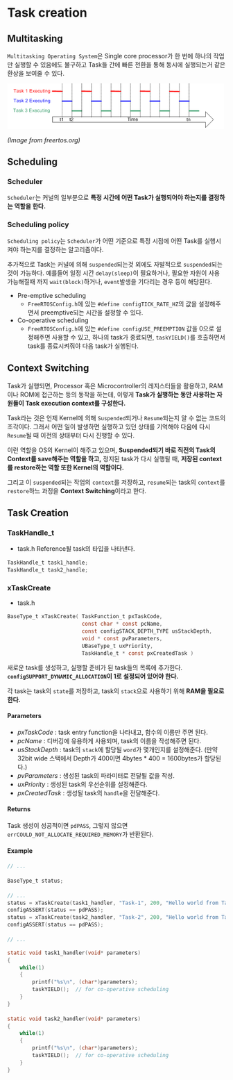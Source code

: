 # Task creation

## Multitasking

`Multitasking Operating System`은 Single core processor가 한 번에 하나의 작업만 실행할 수 있음에도 불구하고 Task들 간에 빠른 전환을 통해 동시에 실행되는거 같은 환상을 보여줄 수 있다.

<img src="./resources/multitasking_img.png" width="500">

*(Image from freertos.org)*

## Scheduling

### Scheduler

`Scheduler`는 커널의 일부분으로 **특정 시간에 어떤 Task가 실행되어야 하는지를 결정하는 역할을 한다.**

### Scheduling policy

`Scheduling policy`는 `Scheduler`가 어떤 기준으로 특정 시점에 어떤 Task를 실행시켜야 하는지를 결정하는 알고리즘이다.

추가적으로 Task는 커널에 의해 `suspended`되는것 외에도 자발적으로 `suspended`되는 것이 가능하다. 예를들어 일정 시간 `delay(sleep)`이 필요하거나, 필요한 자원이 사용 가능해질때 까지 `wait(block)`하거나, `event`발생을 기다리는 경우 등이 해당된다.

- Pre-emptive scheduling
  - `FreeRTOSConfig.h`에 있는 `#define configTICK_RATE_HZ`의 값을 설정해주면서 preemptive되는 시간을 설정할 수 있다.
- Co-operative scheduling
  - `FreeRTOSConfig.h`에 있는 `#define configUSE_PREEMPTION` 값을 0으로 설정해주면 사용할 수 있고, 하나의 task가 종료되면, `taskYIELD()`를 호출하면서 task를 종료시켜줘야 다음 task가 실행된다.

## Context Switching

Task가 실행되면, Processor 혹은 Microcontroller의 레지스터들을 활용하고, RAM이나 ROM에 접근하는 등의 동작을 하는데, 이렇게 **Task가 실행하는 동안 사용하는 자원들이 Task execution context를 구성한다.**

Task라는 것은 언제 Kernel에 의해 `Suspended`되거나 `Resume`되는지 알 수 없는 코드의 조각이다. 그래서 어떤 일이 발생하면 실행하고 있던 상태를 기억해야 다음에 다시 `Resume`될 때 이전의 상태부터 다시 진행할 수 있다.

이런 역할을 OS의 Kernel이 해주고 있으며, **Suspended되기 바로 직전의 Task의 Context를 save해주는 역할을 하고,** 정지된 task가 다시 실행될 때, **저장된 context를 restore하는 역할 또한 Kernel의 역할이다.**

그리고 이 `suspended`되는 작업의 `context`를 저장하고, `resume`되는 task의 `context`를 `restore`하느 과정을 **Context Switching**이라고 한다.

## Task Creation

### TaskHandle_t

- task.h
Reference될 task의 타입을 나타낸다.

```C
TaskHandle_t task1_handle;
TaskHandle_t task2_handle;
```

### xTaskCreate

- task.h

```C
BaseType_t xTaskCreate( TaskFunction_t pxTaskCode,
                        const char * const pcName,
                        const configSTACK_DEPTH_TYPE usStackDepth,
                        void * const pvParameters,
                        UBaseType_t uxPriority,
                        TaskHandle_t * const pxCreatedTask )
```

새로운 task를 생성하고, 실행할 준비가 된 task들의 목록에 추가한다.
**`configSUPPORT_DYNAMIC_ALLOCATION`이 1로 설정되어 있어야 한다.**

각 task는 task의 `state`를 저장하고, task의 `stack`으로 사용하기 위해 **RAM을 필요로 한다.**

#### Parameters

- *pxTaskCode* : task entry function을 나타내고, 함수의 이름만 주면 된다.
- *pcName* : 디버깅에 유용하게 사용되며, task의 이름을 작성해주면 된다.
- *usStackDepth* : task의 `stack`에 할당될 `word`가 몇개인지를 설정해준다. (만약 32bit wide 스택에서 Depth가 400이면 4bytes * 400 = 1600bytes가 할당된다.)
- *pvParameters* : 생성된 task의 파라미터로 전달될 값을 작성.
- *uxPriority* : 생성된 task의 우선순위를 설정해준다.
- *pxCreatedTask* : 생성될 task의 `handle`을 전달해준다.

#### Returns

Task 생성이 성공적이면 `pdPASS`, 그렇지 않으면 `errCOULD_NOT_ALLOCATE_REQUIRED_MEMORY`가 반환된다.

#### Example

```C
// ...

BaseType_t status;

// ...
status = xTaskCreate(task1_handler, "Task-1", 200, "Hello world from Task-1", 2, &task1_handle);
configASSERT(status == pdPASS);
status = xTaskCreate(task2_handler, "Task-2", 200, "Hello world from Task-2", 2, &task2_handle);
configASSERT(status == pdPASS);

// ...

```

```C
static void task1_handler(void* parameters)
{
	while(1)
	{
		printf("%s\n", (char*)parameters);
		taskYIELD();  // for co-operative scheduling
	}
}

static void task2_handler(void* parameters)
{
	while(1)
	{
		printf("%s\n", (char*)parameters);
		taskYIELD();  // for co-operative scheduling
	}
}
```

